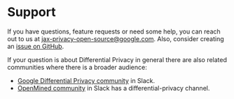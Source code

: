 # Support

If you have questions, feature requests or need some help, you can reach out to
us at <jax-privacy-open-source@google.com>. Also, consider creating an
[issue on GitHub](https://github.com/google-deepmind/jax_privacy/issues).

If your question is about Differential Privacy in general there are also related
communities where there is a broader audience:

*   [Google Differential Privacy community](https://join.slack.com/t/dp-open-source/shared_invite/zt-35hw483tz-nS5YOtGjxCHk3Ek7WiXvlg)
    in Slack.
*   [OpenMined community](https://slack.openmined.org/) in Slack has a
    differential-privacy channel.
